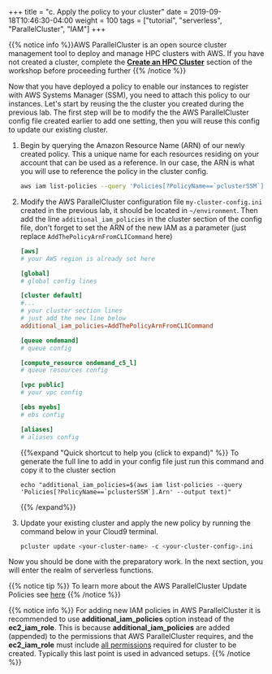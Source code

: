 +++
title = "c. Apply the policy to your cluster"
date = 2019-09-18T10:46:30-04:00
weight = 100
tags = ["tutorial", "serverless", "ParallelCluster", "IAM"]
+++

{{% notice info %}}AWS ParallelCluster is an open source cluster management tool to deploy and manage HPC clusters with AWS. If you have not created a cluster, complete the [**Create an HPC Cluster**](/03-hpc-aws-parallelcluster-workshop.html) section of the workshop before proceeding further
{{% /notice %}}

Now that you have deployed a policy to enable our instances to register with AWS Systems Manager (SSM), you need to attach this policy to our instances. Let's start by reusing the the cluster you created during the previous lab. The first step will be to modify the the AWS ParallelCluster config file created earlier to add one setting, then you will reuse this config to update our existing cluster.

1. Begin by querying the Amazon Resource Name (ARN) of our newly created policy. This a unique name for each resources residing on your account that can be used as a reference. In our case, the ARN is what you will use to reference the policy in the cluster config.

   ```bash
   aws iam list-policies --query 'Policies[?PolicyName==`pclusterSSM`].Arn' --output text
   ```

2. Modify the AWS ParallelCluster configuration file `my-cluster-config.ini` created in the previous lab, it should be located in `~/environment`. Then add the line `additional_iam_policies` in the cluster section of the config file, don't forget to set the ARN of the new IAM as a parameter (just replace `AddThePolicyArnFromCLICommand` here)

   ```toml
   [aws]
   # your AWS region is already set here

   [global]
   # global config lines

   [cluster default]
   #...
   # your cluster section lines
   # just add the new line below
   additional_iam_policies=AddThePolicyArnFromCLICommand

   [queue ondemand]
   # queue config

   [compute_resource ondemand_c5_l]
   # queue resources config

   [vpc public]
   # your vpc config

   [ebs myebs]
   # ebs config

   [aliases]
   # aliases config
   ```
   {{%expand "Quick shortcut to help you (click to expand)" %}}
   To generate the full line to add in your config file just run this command and copy it to the cluster section
   ```
   echo "additional_iam_policies=$(aws iam list-policies --query 'Policies[?PolicyName==`pclusterSSM`].Arn' --output text)"
   ```
   {{% /expand%}}

3. Update your existing cluster and apply the new policy by running the command below in your Cloud9 terminal.

   ```bash
   pcluster update <your-cluster-name> -c <your-cluster-config>.ini
   ```

Now you should be done with the preparatory work. In the next section, you will enter the realm of serverless functions.


{{% notice tip %}}
To learn more about the AWS ParallelCluster Update Policies see [here](https://docs.aws.amazon.com/parallelcluster/latest/ug/using-pcluster-update.html)
{{% /notice %}}

{{% notice info %}}
For adding new IAM policies in AWS ParallelCluster it is recommended to use **additional_iam_policies** option instead of the **ec2_iam_role**. This is because **additional_iam_policies** are added (appended) to the permissions that AWS ParallelCluster requires, and the **ec2_iam_role** must include [all permissions](https://docs.aws.amazon.com/parallelcluster/latest/ug/iam.html) required for cluster to be created. Typically this last point is used in advanced setups.
{{% /notice %}}
